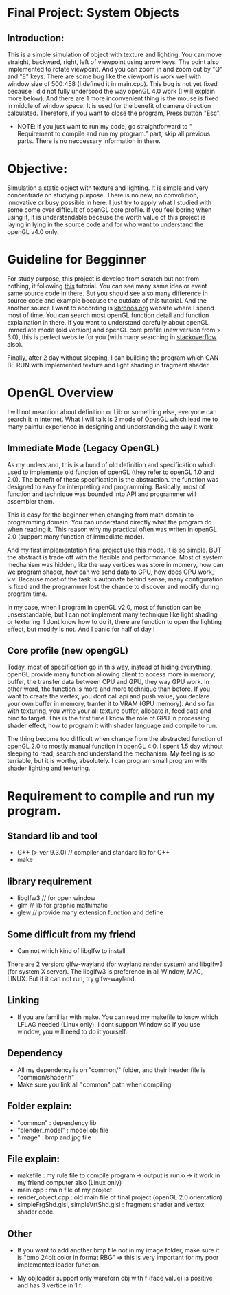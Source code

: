 # Final Project: System Objects

## Introduction:
This is a simple simulation of object with texture and lighting. You can move straight, backward, right, left of viewpoint using arrow keys. The point also implemented to rotate viewpoint. And you can zoom in and zoom out by "Q" and "E" keys. There are some bug like the viewport is work well with window size of 500:458 (I defined it in main.cpp). This bug is not yet fixed because I did not fully undersood the way openGL 4.0 work (I will explain more below). And there are 1 more inconvenient thing is the mouse is fixed in middle of window space. It is used for the benefit of camera direction calculated. Therefore, if you want to close the program, Press button "Esc". 

- NOTE: if you just want to run my code, go straightforward to " Requirement to compile and run my program." part, skip all previous parts. There is no neccessary information in there.

# Objective:
Simulation a static object with texture and lighting. It is simple and very concentrade on studying purpose. There is no new, no convolution, innovative or busy possible in here. I just try to apply what I studied with some come over difficult of openGL core profile. If you feel boring when using it, it is understandable because the worth value of this project is laying in lying in the source code and for who want to understand the openGL v4.0 only.

# Guideline for Begginner

For study purpose, this project is develop  from scratch but not from nothing, it following [this](http://www.opengl-tutorial.org/beginners-tutorials/) tutorial. You can see many same idea or event same source code in there. But you should see also many difference in source code and example because the outdate of this tutorial. And the another source I want to according is [khronos.org](https://www.khronos.org) website where I spend most of time. You can search most openGL function detail and function explaination in there. If you want to understand carefully about openGL immediate mode (old version) and openGL core profile (new version from > 3.0), this is perfect website for you (with many searching in [stackoverflow](https://stackoverflow.com/) also).

Finally, after 2 day without sleeping, I can building the program which CAN BE RUN with implemented texture and light shading in fragment shader.

# OpenGL Overview
I will not meantion about definition or Lib or something else, everyone can search it in internet. What I will talk is 2 mode of OpenGL which lead me to many painful experience in designing and understanding the way it work.

## Immediate Mode (Legacy OpenGL)

As my understand, this is a bund of old definition and specification which used to implemente old function of openGL (they refer to openGL 1.0 and 2.0). The benefit of these specification is the abstraction. the function was designed to easy for interpreting and programming. Basically, most of function and technique was bounded into API and programmer will assembler them.

This is easy for the beginner when changing from math domain to programming domain. You can understand directly what the program do when reading it. This reason why my practical often was writen in openGL 2.0 (support many function of immediate mode).

And my first implementation final project use this mode. It is so simple. BUT the abstract is trade off with the flexible and performmance. Most of system mechanism was hidden, like the way vertices was store in momery, how can we program shader, how can we send data to GPU, how does GPU work, v.v. Because most of the task is automate behind sense, many configuration is fixed and the programmer lost the chance to discover and modify during program time.

In my case, when I program in openGL v2.0, most of function can be unserstandable, but I can not implement many technique like light shading or texturing. I dont know how to do it, there are function to open the lighting effect, but modify is not. And I panic for half of day !

## Core profile (new opengGL)
Today, most of specification go in this way, instead of hiding everything, openGL provide many function allowing client to access more in memory, buffer, the transfer data between CPU and GPU, they way GPU work. In other word, the function is more and more technique than before. If you want to create the vertex, you dont call api and push value, you declare your own buffer in memory, tranfer it to VRAM (GPU memory). And so far with texturing, you write your all texture buffer, allocate it, feed data and bind to target. This is the first time I know the role of GPU in processing shader effect, how to program it with shader language and compile to run.

The thing become too difficult when change from the abstracted function of openGL 2.0 to mostly manual function in openGL 4.0. I spent 1.5 day without sleeping to read, search and understand the mechanism. My feeling is so terriable, but it is worthy, absolutely. I can program small program with shader lighting and texturing.

# Requirement to compile and run my program.

## Standard lib and tool
- G++ (> ver 9.3.0) // compiler and standard lib for C++
- make

## library requirement
- libglfw3 // for open window
- glm // lib for graphic mathimatic
- glew // provide many extension function and define

## Some difficult from my friend
- Can not which kind of libglfw to install

There are 2 version: glfw-wayland (for wayland render system) and libglfw3 (for system X server). The libglfw3 is preference in all Window, MAC, LINUX. But if it can not run, try glfw-wayland.

## Linking
- If you are familliar with make. You can read my makefile to know which LFLAG needed (Linux only). I dont support Window so if you use window, you will need to do it yourself.

## Dependency
- All my dependency is on "common/" folder, and their header file is "common/shader.h"
- Make sure you link all "common" path when compiling

## Folder explain:
- "common" : dependency lib
- "blender_model" : model obj file
- "image" : bmp and jpg file

## File explain:
- makefile : my rule file to compile program -> output is run.o -> it work in my friend computer also (Linux only)
- main.cpp : main file of my project
- render_object.cpp : old main file of final project (openGL 2.0 orientation)
- simpleFrgShd.glsl, simpleVrtShd.glsl : fragment shader and vertex shader code.

## Other
- If you want to add another bmp file not in my image folder, make sure it is "bmp 24bit color in format RBG" => this is very important for my poor implemented loader function.

- My objloader support only wareforn obj with f (face value) is positive and has 3 vertice in 1 f.